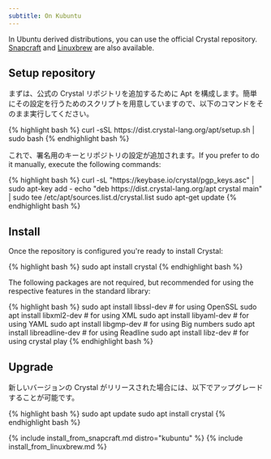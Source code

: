 ```yaml
---
subtitle: On Kubuntu
---
```


In Ubuntu derived distributions, you can use the official Crystal repository. [Snapcraft](#snapcraft) and [Linuxbrew](#linuxbrew) are also available.

## Setup repository

まずは、公式の Crystal リポジトリを追加するために Apt を構成します。簡単にその設定を行うためのスクリプトを用意していますので、以下のコマンドをそのまま実行してください。

<div class="code_section">{% highlight bash %}
curl -sSL https://dist.crystal-lang.org/apt/setup.sh | sudo bash
{% endhighlight bash %}</div>

これで、署名用のキーとリポジトリの設定が追加されます。If you prefer to do it manually, execute the following commands:

<div class="code_section">{% highlight bash %}
curl -sL "https://keybase.io/crystal/pgp_keys.asc" | sudo apt-key add -
echo "deb https://dist.crystal-lang.org/apt crystal main" | sudo tee /etc/apt/sources.list.d/crystal.list
sudo apt-get update
{% endhighlight bash %}</div>

## Install

Once the repository is configured you're ready to install Crystal:

<div class="code_section">{% highlight bash %}
sudo apt install crystal
{% endhighlight bash %}</div>

The following packages are not required, but recommended for using the respective features in the standard library:

<div class="code_section">{% highlight bash %}
sudo apt install libssl-dev      # for using OpenSSL
sudo apt install libxml2-dev     # for using XML
sudo apt install libyaml-dev     # for using YAML
sudo apt install libgmp-dev      # for using Big numbers
sudo apt install libreadline-dev # for using Readline
sudo apt install libz-dev        # for using crystal play
{% endhighlight bash %}</div>

## Upgrade

新しいバージョンの Crystal がリリースされた場合には、以下でアップグレードすることが可能です。

<div class="code_section">{% highlight bash %}
sudo apt update
sudo apt install crystal
{% endhighlight bash %}</div>

{% include install_from_snapcraft.md distro="kubuntu" %}
{% include install_from_linuxbrew.md %}
